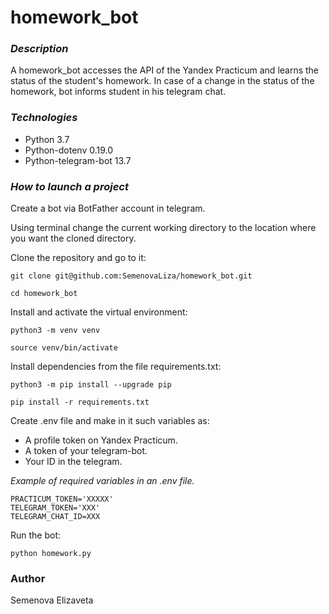 # homework_bot
### *Description*
A homework_bot accesses the API of the Yandex Practicum and learns the status of the student's homework. In case of a change in the status of the homework, bot informs student in his telegram chat.
### *Technologies*
- Python 3.7
- Python-dotenv 0.19.0
- Python-telegram-bot 13.7
### *How to launch a project*
Create a bot via BotFather account in telegram.

Using terminal change the current working directory to the location where you want the cloned directory.

Clone the repository and go to it:
```
git clone git@github.com:SemenovaLiza/homework_bot.git
```
```
cd homework_bot
```
Install and activate the virtual environment:
```
python3 -m venv venv
```
```
source venv/bin/activate
```
Install dependencies from the file requirements.txt:
```
python3 -m pip install --upgrade pip
```
```
pip install -r requirements.txt
```
Create .env file and make in it such variables as:
- A profile token on Yandex Practicum.
- A token of your telegram-bot.
- Your ID in the telegram.

*Example of required variables in an .env file.*
```
PRACTICUM_TOKEN='XXXXX'
TELEGRAM_TOKEN='XXX'
TELEGRAM_CHAT_ID=XXX
```
Run the bot:
```
python homework.py
```
### Author
Semenova Elizaveta
